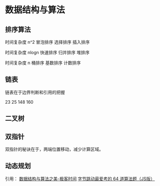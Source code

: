# 数据结构与算法
## 排序算法
时间复杂度 n^2
冒泡排序
选择排序
插入排序

时间复杂度 nlogn
快速排序
归并排序
堆排序

时间复杂度 n
桶排序
基数排序
计数排序

## 链表
链表在于边界判断和引用的把握

23 25 148 160
## 二叉树

## 双指针
双指针的秘诀在于，两端位置移动，减少计算区域。

## 动态规划


引用：
[数据结构与算法之美-极客时间](https://time.geekbang.org/column/intro/126)
[字节跳动最爱考的 64 道算法题（JS版）](https://juejin.cn/post/6947842412102287373)
